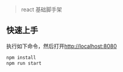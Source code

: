 
> react 基础脚手架

## 快速上手

执行如下命令，然后打开[http://localhost:8080](http://localhost:8080)

```bash
npm install
npm run start
```
